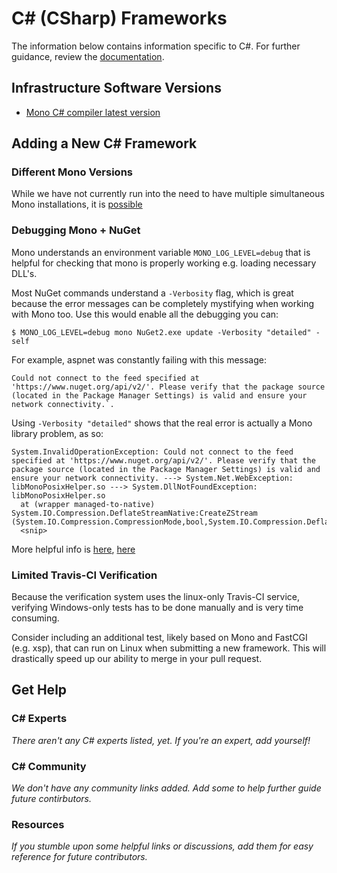 # C# (CSharp) Frameworks

The information below contains information specific to C#. 
For further guidance, review the 
[documentation](http://frameworkbenchmarks.readthedocs.org/en/latest/).

## Infrastructure Software Versions

* [Mono C# compiler latest version](http://www.mono-project.com/docs/about-mono/languages/csharp/)

## Adding a New C# Framework

### Different Mono Versions

While we have not currently run into the need to have multiple 
simultaneous Mono installations, it is [possible](http://www.mono-project.com/docs/compiling-mono/parallel-mono-environments/)

### Debugging Mono + NuGet

Mono understands an environment variable `MONO_LOG_LEVEL=debug` 
that is helpful for checking that 
mono is properly working e.g. loading necessary DLL's. 

Most NuGet commands understand a `-Verbosity` flag, which is 
great because the error messages can be completely
mystifying when working with Mono too. Use this would enable 
all the debugging you can: 

    $ MONO_LOG_LEVEL=debug mono NuGet2.exe update -Verbosity "detailed" -self

For example, aspnet was constantly failing with this message: 
    
    Could not connect to the feed specified at 'https://www.nuget.org/api/v2/'. Please verify that the package source (located in the Package Manager Settings) is valid and ensure your network connectivity.`. 

Using `-Verbosity "detailed"` shows that the real error is 
actually a Mono library problem, as so: 

    System.InvalidOperationException: Could not connect to the feed specified at 'https://www.nuget.org/api/v2/'. Please verify that the package source (located in the Package Manager Settings) is valid and ensure your network connectivity. ---> System.Net.WebException: libMonoPosixHelper.so ---> System.DllNotFoundException: libMonoPosixHelper.so
      at (wrapper managed-to-native) System.IO.Compression.DeflateStreamNative:CreateZStream (System.IO.Compression.CompressionMode,bool,System.IO.Compression.DeflateStreamNative/UnmanagedReadOrWrite,intptr)
      <snip>

More helpful info is [here](http://www.mono-project.com/docs/advanced/pinvoke/dllnotfoundexception/), [here](http://docs.nuget.org/docs/reference/command-line-reference)

### Limited Travis-CI Verification 

Because the verification system uses the linux-only Travis-CI
service, verifying Windows-only tests has to be done manually
and is very time consuming. 

Consider including an additional test, likely based on Mono and 
FastCGI (e.g. xsp), that can run on Linux when submitting a new
framework. This will drastically speed up our ability to merge
in your pull request. 

## Get Help

### C# Experts

_There aren't any C# experts listed, yet. If you're an expert, add yourself!_

### C# Community

_We don't have any community links added. Add some to help further guide 
future contirbutors._

### Resources

_If you stumble upon some helpful links or discussions, add them 
for easy reference for future contributors._
